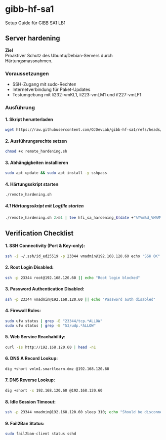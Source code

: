 # gibb-hf-sa1
Setup Guide für GIBB SA1 LB1

## Server hardening

**Ziel**  
Proaktiver Schutz des Ubuntu/Debian-Servers durch Härtungsmassnahmen.

### Voraussetzungen
- SSH-Zugang mit sudo-Rechten  
- Internetverbindung für Paket-Updates  
- Testumgebung mit li232-vmKL1, li223-vmLM1 und if227-vmLF1

### Ausführung
#### 1. Skript herunterladen
```bash
wget https://raw.githubusercontent.com/OJDevLab/gibb-hf-sa1/refs/heads/main/setup.sh -O remote_hardening.sh
```
#### 2. Ausführungsrechte setzen
```bash
chmod +x remote_hardening.sh
```
#### 3. Abhängigkeiten installieren
```bash
sudo apt update && sudo apt install -y sshpass
```
#### 4. Härtungsskript starten
```bash
./remote_hardening.sh
```
##### 4.1 Härtungsskript mit Logfile starten
```bash
./remote_hardening.sh 2>&1 | tee hfi_sa_hardening_$(date +"%Y%m%d_%H%M%S").log
```



## Verification Checklist

#### 1. SSH Connectivity (Port & Key-only):
```bash
ssh -i ~/.ssh/id_ed25519 -p 23344 vmadmin@192.168.120.60 echo "SSH OK"
```

#### 2. Root Login Disabled:
```bash
ssh -p 23344 root@192.168.120.60 || echo "Root login blocked"
```

#### 3. Password Authentication Disabled:
```bash
ssh -p 23344 vmadmin@192.168.120.60 || echo "Password auth disabled"
```


#### 4. Firewall Rules:
```bash
sudo ufw status | grep -E "23344/tcp.*ALLOW"
sudo ufw status | grep -E "53/udp.*ALLOW"
```

#### 5. Web Service Reachability:
```bash
curl -Is http://192.168.120.60 | head -n1
```

#### 6. DNS A Record Lookup:
```bash
dig +short vmlm1.smartlearn.dmz @192.168.120.60
```

#### 7. DNS Reverse Lookup:
```bash
dig +short -x 192.168.120.60 @192.168.120.60
```

#### 8. Idle Session Timeout:
```bash
ssh -p 23344 vmadmin@192.168.120.60 sleep 310; echo "Should be disconnected"
```

#### 9. Fail2Ban Status:
```bash
sudo fail2ban-client status sshd
```
